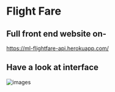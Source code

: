 # Flight Fare
## Full front end website on-
https://ml-flightfare-api.herokuapp.com/

## Have a look at interface
![images](images/flightfare.gif)
